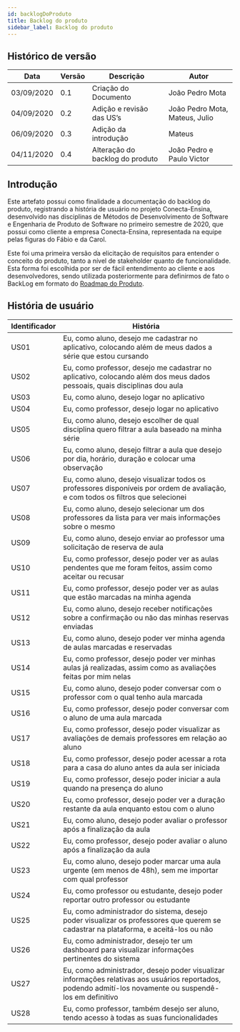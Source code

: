 ```yaml
---
id: backlogDoProduto
title: Backlog do produto
sidebar_label: Backlog do produto
---
```


## Histórico de versão

| Data | Versão | Descrição | Autor |
|--------|-----------|---------------|---------|
| 03/09/2020 | 0.1 | Criação do Documento | João Pedro Mota |
| 04/09/2020 | 0.2 | Adição e revisão das US’s | João Pedro Mota, Mateus, Julio |
| 06/09/2020 | 0.3 | Adição da introdução | Mateus |
| 04/11/2020 | 0.4 | Alteração do backlog do produto | João Pedro e Paulo Victor |

## Introdução

Este artefato possui como finalidade a documentação do backlog do produto, registrando a história de usuário no projeto Conecta-Ensina, desenvolvido nas disciplinas de Métodos de Desenvolvimento de Software e Engenharia de Produto de Software no primeiro semestre de 2020, que possui como cliente a empresa Conecta-Ensina, representada na equipe pelas figuras do Fábio e da Carol.

Este foi uma primeira versão da elicitação de requisitos para entender o conceito do produto, tanto a nível de stakeholder quanto de funcionalidade. Esta forma foi escolhida por ser de fácil entendimento ao cliente e aos desenvolvedores, sendo utilizada posteriormente para definirmos de fato o BackLog em formato do [Roadmap do Produto](roadmapDoProduto).

## História de usuário

| Identificador | História |
|----|----|
| US01 | Eu, como aluno, desejo me cadastrar no aplicativo, colocando além de meus dados a série que estou cursando |
| US02 | Eu, como professor, desejo me cadastrar no aplicativo, colocando além dos meus dados pessoais, quais disciplinas dou aula |
| US03 | Eu, como aluno, desejo logar no aplicativo |
| US04 | Eu, como professor, desejo logar no aplicativo |
| US05 | Eu, como aluno, desejo escolher de qual disciplina quero filtrar a aula baseado na minha série |
| US06 | Eu, como aluno, desejo filtrar a aula que desejo por dia, horário, duração e colocar uma observação |
| US07 | Eu, como aluno, desejo visualizar todos os professores disponíveis por ordem de avaliação, e com todos os filtros que selecionei |
| US08 | Eu, como aluno, desejo selecionar um dos professores da lista para ver mais informações sobre o mesmo |
| US09 | Eu, como aluno, desejo enviar ao professor uma solicitação de reserva de aula |
| US10 | Eu, como professor, desejo poder ver as aulas pendentes que me foram feitos, assim como aceitar ou recusar |
| US11 | Eu, como professor, desejo poder ver as aulas que estão marcadas na minha agenda |
| US12 | Eu, como aluno, desejo receber notificações sobre a confirmação ou não das minhas reservas enviadas |
| US13 | Eu, como aluno, desejo poder ver minha agenda de aulas marcadas e reservadas |
| US14 | Eu, como professor, desejo poder ver minhas aulas já realizadas, assim como as avaliações feitas por mim nelas |
| US15 | Eu, como aluno, desejo poder conversar com  o professor com o qual tenho aula marcada |
| US16 | Eu, como professor, desejo poder conversar com o aluno de uma aula marcada |
| US17 | Eu, como professor, desejo poder visualizar as avaliações de demais professores em relação ao aluno |
| US18 | Eu, como professor, desejo poder acessar a rota para a casa do aluno antes da aula ser iniciada |
| US19 | Eu, como professor, desejo poder iniciar a aula quando na presença do aluno |
| US20 | Eu, como professor, desejo poder ver a duração restante da aula enquanto estou com o aluno |
| US21 | Eu, como aluno, desejo poder avaliar o professor após a finalização da aula |
| US22 | Eu, como professor, desejo poder avaliar o aluno após a finalização da aula |
| US23 | Eu, como aluno, desejo poder marcar uma aula urgente (em menos de 48h), sem me importar com qual professor |
| US24 | Eu, como professor ou estudante, desejo poder reportar outro professor ou estudante |
| US25 | Eu, como administrador do sistema, desejo poder visualizar os professores que querem se cadastrar na plataforma, e aceitá-los ou não |
| US26 | Eu, como administrador, desejo ter um dashboard para visualizar informações pertinentes do sistema |
| US27 | Eu, como administrador, desejo poder visualizar informações relativas aos usuários reportados, podendo admití-los novamente ou suspendê-los em definitivo |
| US28 | Eu, como professor, também desejo ser aluno, tendo acesso à todas as suas funcionalidades |
